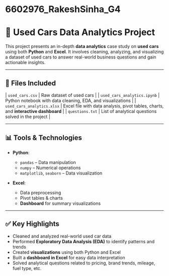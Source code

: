 # 6602976_RakeshSinha_G4


# 🚗 Used Cars Data Analytics Project

This project presents an in-depth **data analytics** case study on **used cars** using both **Python** and **Excel**. It involves cleaning, analyzing, and visualizing a dataset of used cars to answer real-world business questions and gain actionable insights.

---

## 📁 Files Included

| `used_cars.csv`             | Raw dataset of used cars                                                           |
| `used_cars_analytics.ipynb` | Python notebook with data cleaning, EDA, and visualizations                        |
| `used_cars_analytics.xlsx`  | Excel file with data analysis, pivot tables, charts, and **interactive dashboard** |
| `questions.txt`             | List of analytical questions solved in the project                                 |


---

## 📊 Tools & Technologies

* **Python**:

  * `pandas` – Data manipulation
  * `numpy` – Numerical operations
  * `matplotlib`, `seaborn` – Data visualization
* **Excel**:

  * Data preprocessing
  * Pivot tables & charts
  * **Dashboard** for summary visualizations

---

## ✅ Key Highlights

* Cleaned and analyzed real-world used car data
* Performed **Exploratory Data Analysis (EDA)** to identify patterns and trends
* Created **visualizations** using both Python and Excel
* Built a **dashboard in Excel** for easy data interpretation
* Solved analytical questions related to pricing, brand trends, mileage, fuel type, etc.
